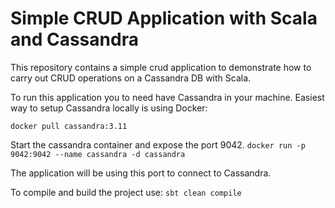 # Simple CRUD Application with Scala and Cassandra

This repository contains a simple crud application  to demonstrate  how  to carry out CRUD operations on a Cassandra 
DB with Scala.

To run this application  you to need have Cassandra in your machine. Easiest way to setup Cassandra locally is 
using Docker:

`docker pull cassandra:3.11`

Start the cassandra container and expose the port 9042. 
`docker run -p 9042:9042 --name cassandra -d cassandra`

The application will be using this port to connect to Cassandra.

To compile and build the project use:
`sbt clean compile`



